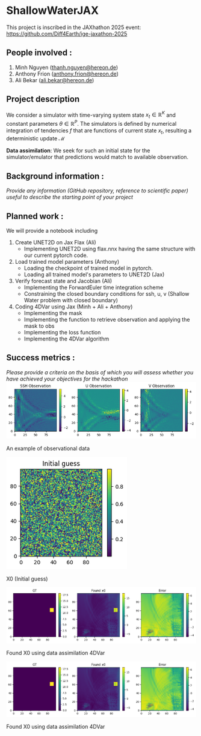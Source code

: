 # ShallowWaterJAX

This project is inscribed in the JAXhathon 2025 event: https://github.com/Diff4Earth/ige-jaxathon-2025


## People involved : 
1. Minh Nguyen (thanh.nguyen@hereon.de)
2. Anthony Frion (anthony.frion@hereon.de)
3. Ali Bekar (ali.bekar@hereon.de)

## Project description 

We consider a simulator with time-varying system state $x_t \in \mathbb{R}^K$ and constant parameters $\theta \in \mathbb{R}^P$. The simulators is defined by numerical integration of tendencies $f$ that are functions of current state $x_t$, resulting a deterministic update $\mathcal{M}$ 

**Data assimilation**: We seek for such an initial state for the simulator/emulator that predictions would match to available observation.
## Background information : 
*Provide any information (GitHub repository, reference to scientific paper) useful to describe the starting point of your project*  

## Planned work : 
We will provide a notebook including

1. Create UNET2D on Jax Flax (Ali)
   - Implementing UNET2D using flax.nnx having the same structure with our current pytorch code.
2. Load trained model parameters (Anthony)
   - Loading the checkpoint of trained model in pytorch.
   - Loading all trained model's parameters to UNET2D (Jax)
3. Verify forecast state and Jacobian (Ali)
   - Implementing the ForwardEuler time integration scheme
   - Constraining the closed boundary conditions for ssh, u, v (Shallow Water problem with closed boundary)
4. Coding 4DVar using Jax (Minh + Ali + Anthony)
   - Implementing the mask
   - Implementing the function to retrieve observation and applying the mask to obs
   - Implementing the loss function
   - Implementing the 4DVar algorithm

## Success metrics : 
*Please provide a criteria on the basis of which you will assess whether you have achieved your objectives for the hackathon*
![An example of observational data](https://github.com/Diff4Earth/ige-jaxathon-2025/blob/main/projects/4dvar_with_emulators/observations.png)
<figcaption>An example of observational data</figcaption>


![X0 (Initial guess)](https://github.com/Diff4Earth/ige-jaxathon-2025/blob/main/projects/4dvar_with_emulators/initial_guess.png)
<figcaption>X0 (Initial guess)</figcaption>

![Found X0 using data assimilation 4DVar](https://github.com/Diff4Earth/ige-jaxathon-2025/blob/main/projects/4dvar_with_emulators/found_x0.png)
<figcaption>Found X0 using data assimilation 4DVar</figcaption>

![Found X0 using data assimilation 4DVar](https://github.com/Diff4Earth/ige-jaxathon-2025/blob/main/projects/4dvar_with_emulators/found_x0.png)
<figcaption>Found X0 using data assimilation 4DVar</figcaption>
